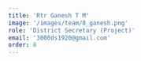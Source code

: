 ```yaml
---
title: 'Rtr Ganesh T M'
image: '/images/team/8_ganesh.png'
role: 'District Secretary (Project)'
email: '3000ds1920@gmail.com'
order: 8
---
```


